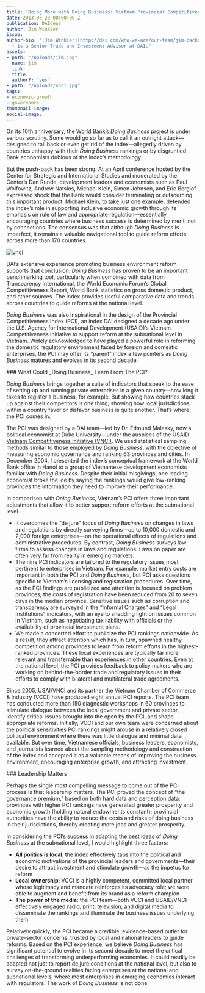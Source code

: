 ```yaml
---
title: 'Doing More with Doing Business: Vietnam Provincial Competitiveness Index'
date: 2013-08-23 00:00:00 Z
publication: DAIdeas
author: Jim Winkler
issue: 
author-bio: "[Jim Winkler](http://dai.com/who-we-are/our-team/jim-packard-winkler-0
  ) is a Senior Trade and Investment Advisor at DAI."
assets:
- path: "/uploads/jim.jpg"
  name: jim
  link: 
  title: 
  author?: 'yes'
- path: "/uploads/vnci.jpg"
tags:
- economic-growth
- governance
thumbnail-image:
social-image:
---
```


<p>On its 10th anniversary, the World Bank’s <em>Doing Business</em> project is under serious scrutiny. Some would go so far as to call it an outright attack—designed to roll back or even get rid of the index—allegedly driven by countries unhappy with their <em>Doing Business</em> rankings or by disgruntled Bank economists dubious of the index’s methodology.</p>


  <p>But the push-back has been strong. At an April conference hosted by the Center for Strategic and International Studies and moderated by the Center’s Dan Runde, development leaders and economists such as Paul Wolfowitz, Andrew Natsios, Michael Klein, Simon Johnson, and Eric Berglof expressed shock that the Bank would consider terminating or outsourcing this important product. Michael Klein, to take just one example, defended the index’s role in supporting inclusive economic growth through its emphasis on rule of law and appropriate regulation—essentially encouraging countries where business success is determined by merit, not by connections. The consensus was that although <em>Doing Business</em> is imperfect, it remains a valuable navigational tool to guide reform efforts across more than 170 countries.</p>

![vnci](/uploads/vnci.jpg "This is the caption right here")  

<p>DAI’s extensive experience promoting business environment reform supports that conclusion. <em>Doing Business</em> has proven to be an important benchmarking tool, particularly when combined with data from Transparency International, the World Economic Forum’s Global Competitiveness Report, World Bank statistics on gross domestic product, and other sources. The index provides useful comparative data and trends across countries to guide reforms at the national level.</p>
  <p><em>Doing Business</em> was also inspirational in the design of the Provincial Competitiveness Index (PCI), an index DAI designed a decade ago under the U.S. Agency for International Development (USAID)’s Vietnam Competitiveness Initiative to support reform at the subnational level in Vietnam. Widely acknowledged to have played a powerful role in reforming the domestic regulatory environment faced by foreign and domestic enterprises, the PCI may offer its “parent” index a few pointers as <em>Doing Business</em> matures and evolves in its second decade.</p>
### What Could _Doing Business_ Learn From The PCI?
  <p><em>Doing Business</em> brings together a suite of indicators that speak to the ease of setting up and running private enterprises in a given country—how long it takes to register a business, for example. But showing how countries stack up against their competitors is one thing; showing how local jurisdictions within a country favor or disfavor business is quite another. That’s where the PCI comes in.</p>
  <p>The PCI was designed by a DAI team—led by Dr. Edmund Malesky, now a political economist at Duke University—under the auspices of the USAID <a href="http://dai.com/our-work/projects/vietnam—competitiveness-initiative-vnci">Vietnam Competitiveness Initiative (VNCI)</a>. We used statistical sampling methods similar to those employed by <em>Doing Business</em>, with the objective of measuring economic governance and ranking 63 provinces and cities. In December 2004, I presented the index’s conceptual framework at the World Bank office in Hanoi to a group of Vietnamese development economists familiar with <em>Doing Business</em>. Despite their initial misgivings, one leading economist broke the ice by saying the rankings would give low-ranking provinces the information they need to improve their performance.</p>
  <p>In comparison with <em>Doing Business</em>, Vietnam’s PCI offers three important adjustments that allow it to better support reform efforts at the subnational level.</p>
  <ul>
    <li>It overcomes the “de jure” focus of <em>Doing Business</em> on changes in laws and regulations by directly surveying firms—up to 10,000 domestic and 2,000 foreign enterprises—on the operational effects of regulations and administrative procedures. By contrast, <em>Doing Business</em> surveys law firms to assess changes in laws and regulations. Laws on paper are often very far from reality in emerging markets.</li> 
    <li>The nine PCI indicators are tailored to the regulatory issues most pertinent to enterprises in Vietnam. For example, market entry costs are important in both the PCI and <em>Doing Business</em>, but PCI asks questions specific to Vietnam’s licensing and registration procedures. Over time, as the PCI findings are publicized and attention is focused on problem provinces, the costs of registration have been reduced from 20 to seven days in the median province. Sensitive issues such as corruption and transparency are surveyed in the “Informal Charges” and “Legal Institutions” indicators, with an eye to shedding light on issues common in Vietnam, such as negotiating tax liability with officials or the availability of provincial investment plans.</li>
    <li>We made a concerted effort to publicize the PCI rankings nationwide. As a result, they attract attention which has, in turn, spawned healthy competition among provinces to learn from reform efforts in the highest-ranked provinces. These local experiences are typically far more relevant and transferrable than experiences in other countries. Even at the national level, the PCI provides feedback to policy makers who are working on behind-the-border trade and regulatory issues in their efforts to comply with bilateral and multilateral trade agreements.</li>
  </ul>
  <p>Since 2005, USAI/VNCI and its partner the Vietnam Chamber of Commerce & Industry (VCCI) have produced eight annual PCI reports. The PCI team has conducted more than 150 diagnostic workshops in 60 provinces to stimulate dialogue between the local government and private sector, identify critical issues brought into the open by the PCI, and shape appropriate reforms. Initially, VCCI and our own team were concerned about the political sensitivities PCI rankings might arouse in a relatively closed political environment where there was little dialogue and minimal data available. But over time, Vietnamese officials, business leaders, economists, and journalists learned about the sampling methodology and construction of the index and accepted it as a valuable means of improving the business environment, encouraging enterprise growth, and attracting investment.</p>
### Leadership Matters
  <p>Perhaps the single most compelling message to come out of the PCI process is this: leadership matters. The PCI proved the concept of “the governance premium,” based on both hard data and perception data: provinces with higher PCI rankings have generated greater prosperity and economic growth (holding natural endowments constant); provincial authorities have the ability to reduce the costs and risks of doing business in their jurisdictions, thereby creating more jobs and greater prosperity.</p>
  <p>In considering the PCI’s success in adapting the best ideas of <em>Doing Business</em> at the subnational level, I would highlight three factors:</p>
  <ul> 
    <li><strong>All politics is local</strong>: the index effectively taps into the political and economic motivations of the provincial leaders and governments—their desire to attract investment and stimulate growth—as the impetus for reform</li>
    <li><strong>Local ownership</strong>: VCCI is a highly competent, committed local partner whose legitimacy and mandate reinforces its advocacy role; we were able to augment and benefit from its brand as a reform champion </li>
    <li><strong>The power of the media</strong>: the PCI team—both VCCI and USAID/VNCI—effectively engaged radio, print, television, and digital media to disseminate the rankings and illuminate the business issues underlying them </li>
  </ul>
  <p>Relatively quickly, the PCI became a credible, evidence-based outlet for private-sector concerns, trusted by local and national leaders to guide reforms. Based on the PCI experience, we believe <em>Doing Business</em> has significant potential to evolve in its second decade to meet the critical challenges of transforming underperforming economies. It could readily be adapted not just to report de jure conditions at the national level, but also to survey on-the-ground realities facing enterprises at the national and subnational levels, where most enterprises in emerging economies interact with regulators. The work of <em>Doing Business</em> is not done.</p>
